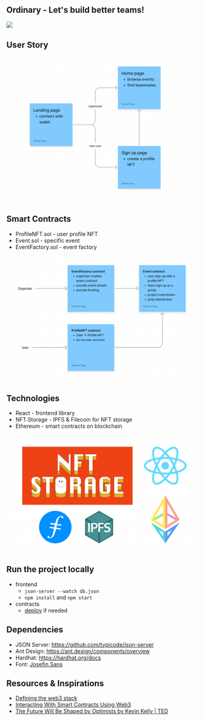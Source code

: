 ## Ordinary - Let's build better teams!
<img src="./imgs/landing.png" width="700"/>  


## User Story
<img src="./imgs/user-story.png" width="500"/>  

## Smart Contracts
* ProfileNFT.sol - user profile NFT  
* Event.sol - specific event  
* EventFactory.sol - event factory

<img src="./imgs/contracts.png" width="500"/>  

## Technologies
* React - frontend library
* NFT.Storage - IPFS & Filecoin for NFT storage
* Ethereum - smart contracts on blockchain 

<img src="./imgs/tech.png" width="500"/>  

## Run the project locally
* frontend 
    * `json-server --watch db.json`
    * `npm install` and `npm start`
* contracts
    * [deploy](https://hardhat.org/hardhat-runner/docs/guides/deploying) if needed

## Dependencies
* JSON Server: https://github.com/typicode/json-server
* Ant Design: https://ant.design/components/overview
* Hardhat: https://hardhat.org/docs
* Font: [Josefin Sans](https://fonts.google.com/specimen/Josefin+Sans)

## Resources & Inspirations
* [Defining the web3 stack](https://edgeandnode.com/blog/defining-the-web3-stack/)  
* [Interacting With Smart Contracts Using Web3](https://blog.openreplay.com/interacting-with-smart-contracts-using-web3/)
* [The Future Will Be Shaped by Optimists by Kevin Kelly | TED](https://youtu.be/FrqBWQ-mVEc)
